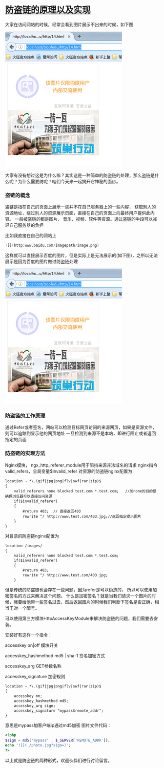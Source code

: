 # [防盗链的原理以及实现](https://segmentfault.com/a/1190000039778638)

大家在访问网站的时候，经常会看到图片展示不出来的时候，如下图

![img](防盗链的原理以及实现.assets/1460000039778640.png)

大家有没有想过这是为什么嘛？其实这是一种简单的防盗链的处理，那么盗链是什么呢？为什么需要防呢？咱们今天来一起揭开它神秘的面纱。

### 盗链的概念

盗链是指在自己的页面上展示一些并不在自己服务器上的一些内容， 获取别人的资源地址，绕过别人的资源展示页面，直接在自己的页面上向最终用户提供此内容。 一般被盗链的都是图片、 音乐、视频、软件等资源。通过盗链的手段可以减轻自己服务器的负担

比如我直接在自己的网站上

```awk
![](http:www.baidu.com/imagepath/image.png)
```

这样就可以直接展示百度的图片，但是实际上是无法展示的(如下图)，之所以无法展示是因为百度的图片做过防盗链处理

![img](防盗链的原理以及实现.assets/1460000039778640.png)

### 防盗链的工作原理

通过Refer或者签名，网站可以检测目标网页访问的来源网页，如果是资源文件，则可以追踪到显示他的网页地址 一旦检测到来源不是本站，即进行阻止或者返回指定的页面

### 防盗链的实现方法

Nginx模块，
ngx_http_referer_module用于阻挡来源非法域名的请求 nginx指令valid_refers，全局变量$invalid_refer
对资源的防盗链nginx配置为

```nginx
location ~.*\.(gif|jpg|png|flv|swf|rar|zip)$
{
    valid_referers none blocked test.com *.test.com;   //加none的目的是确保浏览器可以直接访问资源
    if($invalid_referer)
    {
        #return 403;  // 直接返回403
        rewrite ^/ http://www.test.com/403.jpg;//返回指定提示图片
    }
}
```

对目录的防盗链nginx配置为

```nginx
location /images/
{
    valid_referers none blocked test.com *.test.com;
    if($invalid_referer)
    {
        #return 403;
        rewrite ^/ http://www.test.com/403.jpg;
    }
```

但是传统的防盗链也会存在一些问题，因为refer是可以伪造的， 所以可以使用加密签名的方式来解决这个问题。 什么是加密签名？就是当我们请求一个图片的时候，我要给他带一些签名过去，然后返回图片的时候我们判断下签名是否正确，相当于对一个暗号。

可以使用第三方模块HttpAccessKeyModule来解决防盗链的问题，我们需要去安装。

安装好有这样一个指令：

accesskey on|off 模块开关

accesskey_hashmethod md5 | sha-1 签名加密方式

accesskey_arg GET参数名称

accesskey_signature 加密规则

```nginx
location ~.*\.(gif|jpg|png|flv|swf|rar|zip)$
{
    accesskey on;
    accesskey_hashmethod md5;
    accesskey_arg sign;
    accesskey_signature "mypass$remote_addr";
}
```

意思是mypass加客户端ip通过md5加密 图片文件代码：

```php
<?php
$sign = md5('mypass' . $_SERVER['REMOTE_ADDR']);
echo '![](./photo.jpg?sign=)';
?>
```

以上就是防盗链的两种形式，欢迎伙伴们进行讨论留言。